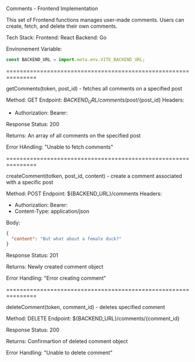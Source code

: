 Comments - Frontend Implementation

This set of Frontend functions manages user-made comments. Users can create, fetch, and delete their own comments.

Tech Stack:
Frontend: React
Backend: Go

Environement Variable:

```jsx
const BACKEND_URL = import.meta.env.VITE_BACKEND_URL;
```

===============================================================

getComments(token, post_id) - fetches all comments on a specified post

Method: GET
Endpoint: ${BACKEND_URL}/comments/post/${post_id}
Headers:

- Authorization: Bearer: <token>

Response Status: 200

Returns: An array of all comments on the specified post

Error HAndling: "Unable to fetch comments"

===============================================================

createComment(totken, post_id, content) - create a comment associated with a specific post

Method: POST
Endpoint: ${BACKEND_URL}/comments
Headers:

- Authorization: Bearer: <token>
- Content-Type: application/json

Body:

```json
{
  "content": "But what about a female duck?"
}
```

Response Status: 201

Returns: Newly created comment object

Error Handling: "Error creating comment"

===============================================================

deleteComment(token, comment_id) - deletes specified comment

Method: DELETE
Endpoint: ${BACKEND_URL}/comments/{comment_id}

Response Status: 200

Returns: Confirmartion of deleted comment object

Error Handling: "Unable to delete comment"
